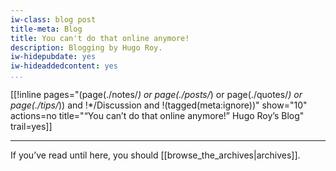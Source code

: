 ```yaml
---
iw-class: blog post
title-meta: Blog
title: You can't do that online anymore!
description: Blogging by Hugo Roy.
iw-hidepubdate: yes
iw-hideaddedcontent: yes
...
```




[[!inline pages="(page(./notes/*) or page(./posts/*) or page(./quotes/*) or page(./tips/*)) and !*/Discussion and !(tagged(meta:ignore))" show="10" actions=no title="“You can’t do that online anymore!” Hugo Roy’s Blog" trail=yes]]


----------------------------------------------------------------------------

If you’ve read until here, you should [[browse_the_archives|archives]].
